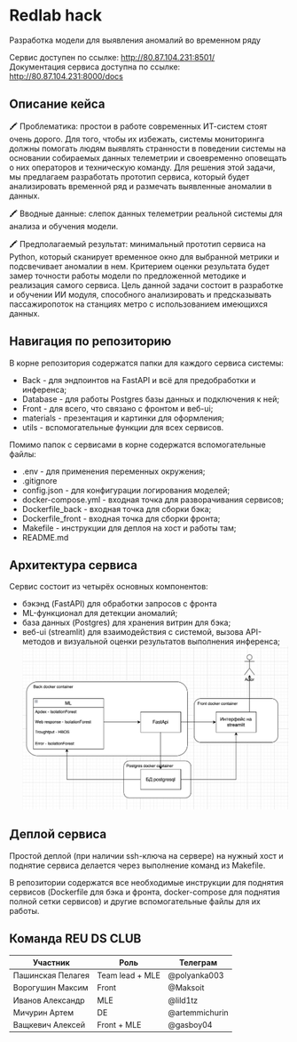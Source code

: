 # Redlab hack

Разработка модели для выявления аномалий во временном ряду

Сервис доступен по ссылке: http://80.87.104.231:8501/  
Документация сервиса доступна по ссылке: http://80.87.104.231:8000/docs

## Описание кейса

🖍️ Проблематика: простои в работе современных ИТ-систем стоят очень дорого. Для того, чтобы их избежать, системы мониторинга должны помогать людям выявлять странности в поведении системы на основании собираемых данных телеметрии и своевременно оповещать о них операторов и техническую команду. Для решения этой задачи, мы предлагаем разработать прототип сервиса, который будет анализировать временной ряд и размечать выявленные аномалии в данных.

🖍️ Вводные данные: слепок данных телеметрии реальной системы для анализа и обучения модели.

🖍️ Предполагаемый результат: минимальный прототип сервиса на Python, который сканирует временное окно для выбранной метрики и подсвечивает аномалии в нем. Критерием оценки результата будет замер точности работы модели по предложенной методике и реализация самого сервиса.
Цель данной задачи состоит в разработке и обучении ИИ модуля, способного анализировать и предсказывать пассажиропоток на станциях метро с использованием имеющихся данных.


## Навигация по репозиторию

В корне репозитория содержатся папки для каждого сервиса системы:
- Back - для эндпоинтов на FastAPI и всё для предобработки и инференса;
- Database - для работы Postgres базы данных и подключения к ней;
- Front - для всего, что связано с фронтом и веб-ui;
- materials - презентация и картинки для оформления;
- utils - вспомогательные функции для всех сервисов.

Помимо папок с сервисами в корне содержатся вспомогательные файлы:
- .env - для применения переменных окружения;
- .gitignore
- config.json - для конфигурации логирования моделей;
- docker-compose.yml - входная точка для разворачивания сервисов;
- Dockerfile_back - входная точка для сборки бэка;
- Dockerfile_front - входная точка для сборки фронта;
- Makefile - инструкции для деплоя на хост и работы там;
- README.md

## Архитектура сервиса

Сервис состоит из четырёх основных компонентов:
- бэкэнд (FastAPI) для обработки запросов с фронта 
- ML-функционал для детекции аномалий;
- база данных (Postgres) для хранения витрин для бэка;
- веб-ui (streamlit) для взаимодействия с системой, вызова API-методов и визуальной оценки результатов выполнения инференса;
![Alt text](materials/Redlab_arch.png)

## Деплой сервиса

Простой деплой (при наличии ssh-ключа на сервере) на нужный хост и поднятие сервиса делается через выполнение команд из Makefile. 

В репозитории содержатся все необходимые инструкции для поднятия сервисов (Dockerfile для бэка и фронта, docker-compose для поднятия полной сетки сервисов) и другие вспомогательные файлы для их работы.

## Команда REU DS CLUB

| Участник                            | Роль            | Телеграм       |
|-------------------------------------|-----------------|----------------|
| Пашинская Пелагея                   | Team lead + MLE | @polyanka003   |
| Ворогушин Максим                    | Front           | @Maksoit       |
| Иванов Александр                    | MLE             | @lild1tz       |
| Мичурин Артем                       | DE              | @artemmichurin |
| Ващкевич Алексей                    | Front + MLE     | @gasboy04      |
